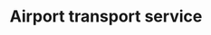 ---
title: 'Airport transport service'
description: 'School software engineering project on a web application for an airport transport service company. React, Node.js (Express, REST API), MySQL.'
image: '/Portfolio/images/airport_transport_service.png'
link: 'https://github.com/RomainPierre7/airport_transport_service'
tags: ["School", "React", "Node.js", "MySQL"]
---